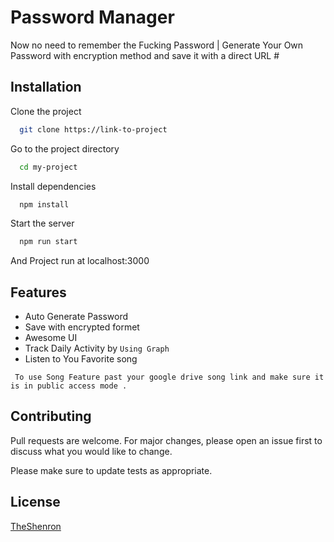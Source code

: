 # Password Manager
Now no need to remember the Fucking Password | Generate Your Own Password with encryption method and save it with  a direct URL #   

## Installation

Clone the project

```bash
  git clone https://link-to-project
```

Go to the project directory

```bash
  cd my-project
```

Install dependencies

```bash
  npm install
```

Start the server

```bash
  npm run start
```
And Project run at localhost:3000

## Features
- Auto Generate Password
- Save with encrypted formet
- Awesome UI
- Track Daily Activity by ```Using Graph```
- Listen to You Favorite song 

``` To use Song Feature past your google drive song link and make sure it is in public access mode .```

## Contributing
Pull requests are welcome. For major changes, please open an issue first to discuss what you would like to change.

Please make sure to update tests as appropriate.

## License
[TheShenron](https://github.com/TheShenron) 